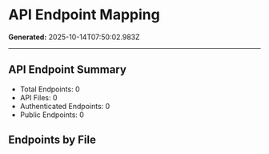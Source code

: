 # API Endpoint Mapping

**Generated:** 2025-10-14T07:50:02.983Z

---

## API Endpoint Summary

- Total Endpoints: 0
- API Files: 0
- Authenticated Endpoints: 0
- Public Endpoints: 0

## Endpoints by File

